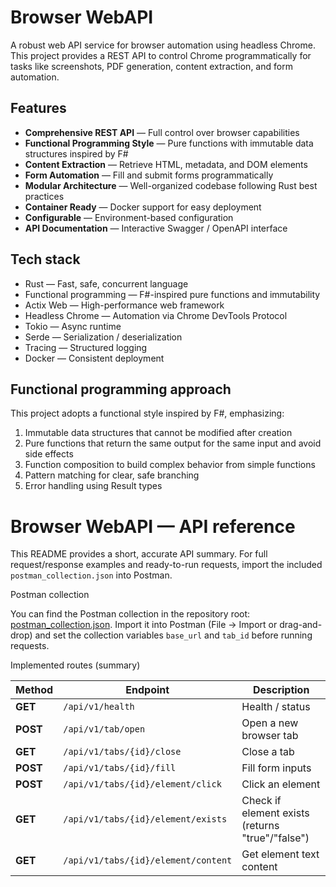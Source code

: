 # Browser WebAPI
A robust web API service for browser automation using headless Chrome. This project provides a REST API to control Chrome programmatically for tasks like screenshots, PDF generation, content extraction, and form automation.

## Features

- **Comprehensive REST API** — Full control over browser capabilities  
- **Functional Programming Style** — Pure functions with immutable data structures inspired by F#  
- **Content Extraction** — Retrieve HTML, metadata, and DOM elements  
- **Form Automation** — Fill and submit forms programmatically  
- **Modular Architecture** — Well-organized codebase following Rust best practices  
- **Container Ready** — Docker support for easy deployment  
- **Configurable** — Environment-based configuration  
- **API Documentation** — Interactive Swagger / OpenAPI interface

## Tech stack

- Rust — Fast, safe, concurrent language  
- Functional programming — F#-inspired pure functions and immutability  
- Actix Web — High-performance web framework  
- Headless Chrome — Automation via Chrome DevTools Protocol  
- Tokio — Async runtime  
- Serde — Serialization / deserialization  
- Tracing — Structured logging  
- Docker — Consistent deployment

## Functional programming approach

This project adopts a functional style inspired by F#, emphasizing:

1. Immutable data structures that cannot be modified after creation  
2. Pure functions that return the same output for the same input and avoid side effects  
3. Function composition to build complex behavior from simple functions  
4. Pattern matching for clear, safe branching  
5. Error handling using Result types

# Browser WebAPI — API reference

This README provides a short, accurate API summary. For full request/response examples and ready-to-run requests, import the included `postman_collection.json` into Postman.

Postman collection

You can find the Postman collection in the repository root: [postman_collection.json](./postman_collection.json).
Import it into Postman (File → Import or drag-and-drop) and set the collection variables `base_url` and `tab_id` before running requests.

Implemented routes (summary)

| Method | Endpoint | Description |
|---|---|---|
| **GET** | `/api/v1/health` | Health / status |
| **POST** | `/api/v1/tab/open` | Open a new browser tab |
| **GET** | `/api/v1/tabs/{id}/close` | Close a tab |
| **POST** | `/api/v1/tabs/{id}/fill` | Fill form inputs |
| **POST** | `/api/v1/tabs/{id}/element/click` | Click an element |
| **GET** | `/api/v1/tabs/{id}/element/exists` | Check if element exists (returns "true"/"false") |
| **GET** | `/api/v1/tabs/{id}/element/content` | Get element text content |
